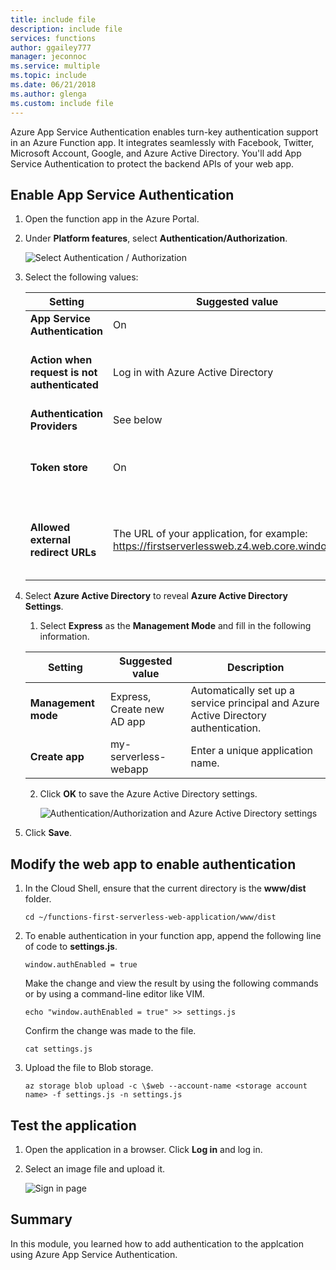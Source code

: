 ```yaml
---
title: include file
description: include file
services: functions
author: ggailey777
manager: jeconnoc
ms.service: multiple
ms.topic: include
ms.date: 06/21/2018
ms.author: glenga
ms.custom: include file
---
```


Azure App Service Authentication enables turn-key authentication support in an Azure Function app. It integrates seamlessly with Facebook, Twitter, Microsoft Account, Google, and Azure Active Directory. You'll add App Service Authentication to protect the backend APIs of your web app.

## Enable App Service Authentication

1. Open the function app in the Azure Portal.

2. Under **Platform features**, select **Authentication/Authorization**.

    ![Select Authentication / Authorization](media/functions-first-serverless-web-app/6-authorization.jpg)

3. Select the following values:


   |                   Setting                    |                                        Suggested value                                        |                                   Description                                    |
   |----------------------------------------------|-----------------------------------------------------------------------------------------------|----------------------------------------------------------------------------------|
   |        **App Service Authentication**        |                                              On                                               |                              Enable authentication.                              |
   | **Action when request is not authenticated** |                              Log in with Azure Active Directory                               |                Select a configured authentication method (below).                |
   |         **Authentication Providers**         |                                           See below                                           |                                    See below                                     |
   |               **Token store**                |                                              On                                               |                  Allow App Service to store and manage tokens.                   |
   |      **Allowed external redirect URLs**      | The URL of your application, for example: https://firstserverlessweb.z4.web.core.windows.net/ | URL(s) that App Service is allowed to redirect to after a user is authenticated. |


4. Select **Azure Active Directory** to reveal **Azure Active Directory Settings**.

   1. Select **Express** as the **Management Mode** and fill in the following information.


    |       Setting       |      Suggested value       |                                     Description                                     |
    |---------------------|----------------------------|-------------------------------------------------------------------------------------|
    | **Management mode** | Express, Create new AD app | Automatically set up a service principal and Azure Active Directory authentication. |
    |   **Create app**    |    my-serverless-webapp    |                          Enter a unique application name.                           |


   2. Click **OK** to save the Azure Active Directory settings.

      ![Authentication/Authorization and Azure Active Directory settings](media/functions-first-serverless-web-app/6-create-aad.png)

5. Click **Save**.


## Modify the web app to enable authentication

1. In the Cloud Shell, ensure that the current directory is the **www/dist** folder.

    ```azurecli
    cd ~/functions-first-serverless-web-application/www/dist
    ```

1. To enable authentication in your function app, append the following line of code to **settings.js**.

    `window.authEnabled = true`

    Make the change and view the result by using the following commands or by using a command-line editor like VIM.

    ```azurecli
    echo "window.authEnabled = true" >> settings.js
    ```

    Confirm the change was made to the file.

    ```azurecli
    cat settings.js
    ```

1. Upload the file to Blob storage.

    ```azurecli
    az storage blob upload -c \$web --account-name <storage account name> -f settings.js -n settings.js
    ```


## Test the application

1. Open the application in a browser. Click **Log in** and log in.

1. Select an image file and upload it.

    ![Sign in page](media/functions-first-serverless-web-app/6-aad-auth.png)


## Summary

In this module, you learned how to add authentication to the applcation using Azure App Service Authentication.
